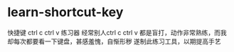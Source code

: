 # learn-shortcut-key
快捷键 ctrl c ctrl v 练习器
经常别人ctrl c ctrl v 都是盲打，动作非常熟练，而我却每次都要看一下键盘，甚感羞愧，自惭形秽
遂制此练习工具，以期提高手艺
